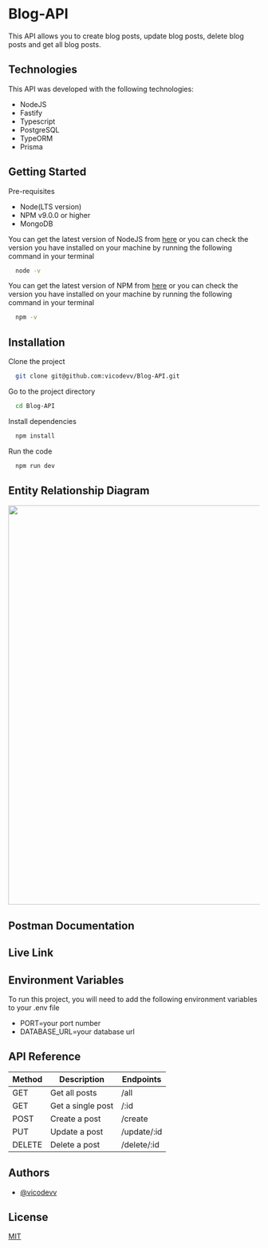 # Blog-API

This API allows you to create blog posts, update blog posts, delete blog posts and get all blog posts.

## Technologies

This API was developed with the following technologies:

- NodeJS
- Fastify
- Typescript
- PostgreSQL
- TypeORM
- Prisma

## Getting Started

Pre-requisites

- Node(LTS version)
- NPM v9.0.0 or higher
- MongoDB

You can get the latest version of NodeJS from [here](https://nodejs.org/en/download/) or you can check the version you have installed on your machine by running the following command in your terminal

```bash
  node -v
```

You can get the latest version of NPM from [here](https://www.npmjs.com/get-npm) or you can check the version you have installed on your machine by running the following command in your terminal

```bash
  npm -v
```

## Installation

Clone the project

```bash
  git clone git@github.com:vicodevv/Blog-API.git
```

Go to the project directory

```bash
  cd Blog-API
```

Install dependencies

```bash
  npm install
```

Run the code

```bash
  npm run dev
```

## Entity Relationship Diagram

<img src="https://user-images.githubusercontent.com/55485439/236048256-26eadb25-8e5b-4559-9b36-c013f64f3850.png" width=800>

## Postman Documentation

## Live Link

## Environment Variables

To run this project, you will need to add the following environment variables to your .env file

- PORT=your port number
- DATABASE_URL=your database url

## API Reference

| Method | Description       | Endpoints   |
| ------ | ----------------- | ----------- |
| GET    | Get all posts     | /all        |
| GET    | Get a single post | /:id        |
| POST   | Create a post     | /create     |
| PUT    | Update a post     | /update/:id |
| DELETE | Delete a post     | /delete/:id |

## Authors

- [@vicodevv](https://www.github.com/vicodevv)

## License

[MIT](https://choosealicense.com/licenses/mit/)
